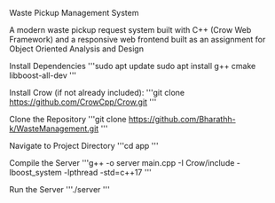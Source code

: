 Waste Pickup Management System

A modern waste pickup request system built with C++ (Crow Web Framework) and a responsive web frontend built as an assignment for Object Oriented Analysis and Design

Install Dependencies
'''sudo apt update
sudo apt install g++ cmake libboost-all-dev
'''

Install Crow (if not already included):
'''git clone https://github.com/CrowCpp/Crow.git
'''

Clone the Repository
'''git clone https://github.com/Bharathh-k/WasteManagement.git
'''

Navigate to Project Directory
'''cd app
'''

Compile the Server
'''g++ -o server main.cpp -I Crow/include -lboost_system -lpthread -std=c++17
'''

Run the Server
'''./server
'''
